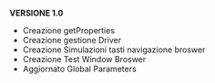 **VERSIONE 1.0**
- Creazione getProperties
- Creazione gestione Driver
- Creazione Simulazioni tasti navigazione broswer
- Creazione Test Window Broswer
- Aggiornato Global Parameters